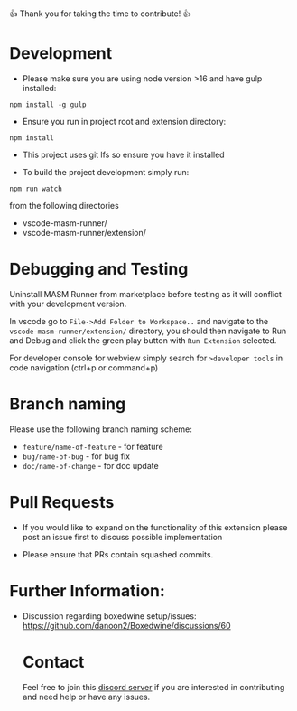 👍 Thank you for taking the time to contribute! 👍

# Development

- Please make sure you are using node version >16 and have gulp installed:

`npm install -g gulp`

- Ensure you run in project root and extension directory:

`npm install`

- This project uses git lfs so ensure you have it installed

- To build the project development simply run:

`npm run watch`

from the following directories

- vscode-masm-runner/
- vscode-masm-runner/extension/

# Debugging and Testing

Uninstall MASM Runner from marketplace before testing as it will conflict with your development version.

In vscode go to `File->Add Folder to Workspace..` and navigate to the `vscode-masm-runner/extension/` directory, you should then navigate to Run and Debug and click the green play button with `Run Extension` selected.

For developer console for webview simply search for `>developer tools` in code navigation (ctrl+p or command+p)

# Branch naming

Please use the following branch naming scheme:

- `feature/name-of-feature` - for feature
- `bug/name-of-bug` - for bug fix
- `doc/name-of-change` - for doc update

# Pull Requests

- If you would like to expand on the functionality of this extension please post an issue first to discuss possible implementation

- Please ensure that PRs contain squashed commits.

# Further Information:

- Discussion regarding boxedwine setup/issues:
  https://github.com/danoon2/Boxedwine/discussions/60

  # Contact

  Feel free to join this [discord server](https://discord.gg/EN7937W2) if you are interested in contributing and need help or have any issues.

